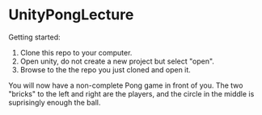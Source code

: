 # UnityPongLecture

Getting started:
  1. Clone this repo to your computer.
  2. Open unity, do not create a new project but select "open".
  3. Browse to the the repo you just cloned and open it.

You will now have a non-complete Pong game in front of you. The two "bricks" to the left and right are the players, and the circle in the middle is suprisingly enough the ball.
